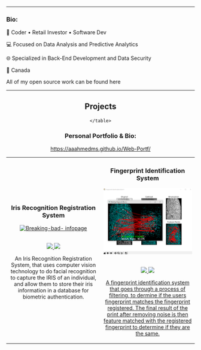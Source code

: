 
<hr>

### Bio:
🏢 Coder • Retail Investor • Software Dev 

💻 Focused on Data Analysis and Predictive Analytics

🌐 Specialized in Back-End Development and Data Security

📍 Canada

All of my open source work can be found here

<hr>


<!-- PROJECTS -->

<h2 align="center" color="white">Projects</h2>
<div align="center">
	<table>
		<tr>
			<td width="50%">
				<h3 align="center" color="white">Iris Recognition Registration System</h2>
				<div align="center" >  
					<a href='https://github.com/aaahmedms/Iris-Recognition-Registration-Database-System'>
						<img src="https://github.com/aaahmedms/Iris-Recognition-Registration-Database-System/raw/master/Screenshots/screen1.png" alt="Breaking-bad-		infopage" height="100%" />
					</a>
					<br>
					<br>
					<p>
						<a href="https://github.com/aaahmedms/Iris-Recognition-Registration-Database-System" target="_blank">
							<img src="https://img.shields.io/badge/Repo-lightgrey?style=for-the-badge&logo=github"/>
						</a>  
						<a href="https://aaahmedms.github.io/Web-Portf/" target="_blank">
							<img src="https://img.shields.io/badge/-website-green?style=for-the-badge&color=0CA4BD"/>
						</a>	
					</p>
					<p>An Iris Recognition Registration System, that uses computer vision technology to do facial recognition to capture the IRIS of an individual, and allow them to store their iris information in a database for biometric authentication.</p>
				</div>
			</td>
			<td width="50%">
				<h3 align="center" color="white">Fingerprint Identification System</h2>
				<div align="center" >  
					<a href='https://github.com/aaahmedms/Fingerprint-Identification-System'>
						<img src="https://github.com/aaahmedms/Fingerprint-Identification-System/blob/master/Screenshots/screen2.png?raw=true" alt="Pick 'em Drinks!" height="100%" />
					</a>
					<br>
					<br>
					<p>
						<a href="https://github.com/aaahmedms/Fingerprint-Identification-System" target="_blank">
							<img src="https://img.shields.io/badge/Repo-lightgrey?style=for-the-badge&logo=github"/>
						</a>  
						<a href="https://aaahmedms.github.io/Web-Portf/" target="_blank">
							<img src="https://img.shields.io/badge/-website-green?style=for-the-badge&color=0CA4BD"/>
					</p>
					 <p>A fingerprint identification system that goes through a process of filtering, to dermine if the users fingerprint matches the fingerprint registered. The final result of the print after removing noise is then feature matched with the registered fingerprint to determine if they are the same.</p>
				</div>
	</tr>
		
	</table>
</div>

### Personal Portfolio & Bio:

https://aaahmedms.github.io/Web-Portf/



